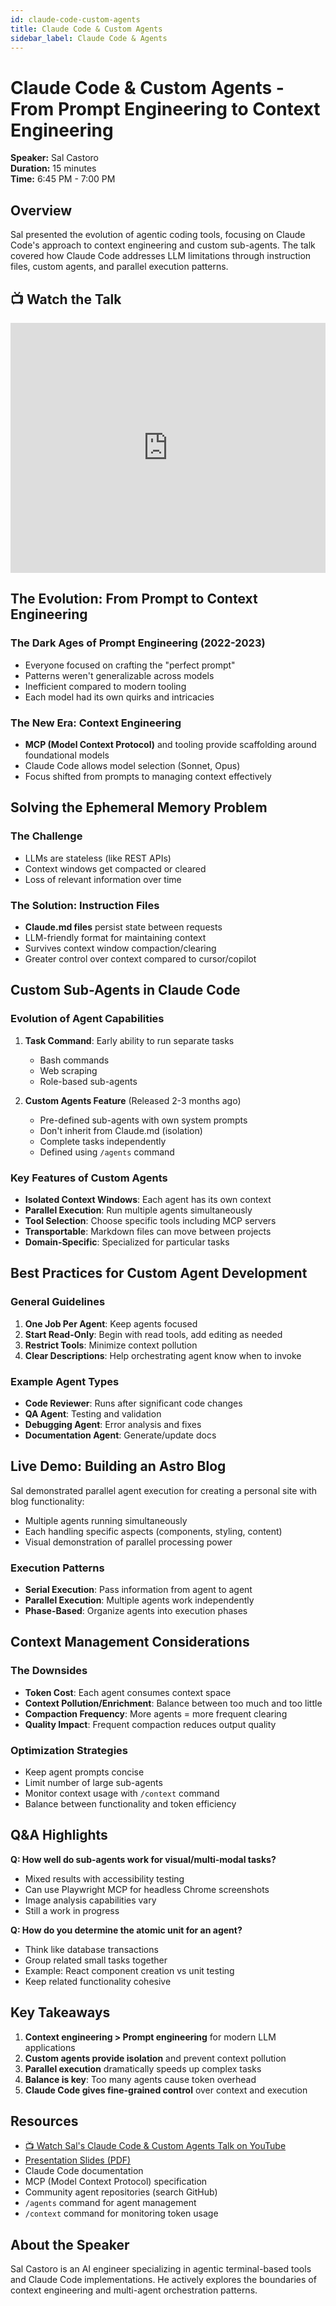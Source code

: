 ```yaml
---
id: claude-code-custom-agents
title: Claude Code & Custom Agents
sidebar_label: Claude Code & Agents
---
```


# Claude Code & Custom Agents - From Prompt Engineering to Context Engineering

**Speaker:** Sal Castoro  
**Duration:** 15 minutes  
**Time:** 6:45 PM - 7:00 PM

## Overview

Sal presented the evolution of agentic coding tools, focusing on Claude Code's approach to context engineering and custom sub-agents. The talk covered how Claude Code addresses LLM limitations through instruction files, custom agents, and parallel execution patterns.

## 📺 Watch the Talk

<iframe width="100%" height="400" src="https://www.youtube.com/embed/HI8PBSPr6Qk" title="Claude Code & Custom Agents - Sal Castoro at AIMUG September 2025" frameborder="0" allow="accelerometer; autoplay; clipboard-write; encrypted-media; gyroscope; picture-in-picture; web-share" allowfullscreen></iframe>

## The Evolution: From Prompt to Context Engineering

### The Dark Ages of Prompt Engineering (2022-2023)
- Everyone focused on crafting the "perfect prompt"
- Patterns weren't generalizable across models
- Inefficient compared to modern tooling
- Each model had its own quirks and intricacies

### The New Era: Context Engineering
- **MCP (Model Context Protocol)** and tooling provide scaffolding around foundational models
- Claude Code allows model selection (Sonnet, Opus)
- Focus shifted from prompts to managing context effectively

## Solving the Ephemeral Memory Problem

### The Challenge
- LLMs are stateless (like REST APIs)
- Context windows get compacted or cleared
- Loss of relevant information over time

### The Solution: Instruction Files
- **Claude.md files** persist state between requests
- LLM-friendly format for maintaining context
- Survives context window compaction/clearing
- Greater control over context compared to cursor/copilot

## Custom Sub-Agents in Claude Code

### Evolution of Agent Capabilities
1. **Task Command**: Early ability to run separate tasks
   - Bash commands
   - Web scraping
   - Role-based sub-agents

2. **Custom Agents Feature** (Released 2-3 months ago)
   - Pre-defined sub-agents with own system prompts
   - Don't inherit from Claude.md (isolation)
   - Complete tasks independently
   - Defined using `/agents` command

### Key Features of Custom Agents
- **Isolated Context Windows**: Each agent has its own context
- **Parallel Execution**: Run multiple agents simultaneously
- **Tool Selection**: Choose specific tools including MCP servers
- **Transportable**: Markdown files can move between projects
- **Domain-Specific**: Specialized for particular tasks

## Best Practices for Custom Agent Development

### General Guidelines
1. **One Job Per Agent**: Keep agents focused
2. **Start Read-Only**: Begin with read tools, add editing as needed
3. **Restrict Tools**: Minimize context pollution
4. **Clear Descriptions**: Help orchestrating agent know when to invoke

### Example Agent Types
- **Code Reviewer**: Runs after significant code changes
- **QA Agent**: Testing and validation
- **Debugging Agent**: Error analysis and fixes
- **Documentation Agent**: Generate/update docs

## Live Demo: Building an Astro Blog

Sal demonstrated parallel agent execution for creating a personal site with blog functionality:
- Multiple agents running simultaneously
- Each handling specific aspects (components, styling, content)
- Visual demonstration of parallel processing power

### Execution Patterns
- **Serial Execution**: Pass information from agent to agent
- **Parallel Execution**: Multiple agents work independently
- **Phase-Based**: Organize agents into execution phases

## Context Management Considerations

### The Downsides
- **Token Cost**: Each agent consumes context space
- **Context Pollution/Enrichment**: Balance between too much and too little
- **Compaction Frequency**: More agents = more frequent clearing
- **Quality Impact**: Frequent compaction reduces output quality

### Optimization Strategies
- Keep agent prompts concise
- Limit number of large sub-agents
- Monitor context usage with `/context` command
- Balance between functionality and token efficiency

## Q&A Highlights

**Q: How well do sub-agents work for visual/multi-modal tasks?**
- Mixed results with accessibility testing
- Can use Playwright MCP for headless Chrome screenshots
- Image analysis capabilities vary
- Still a work in progress

**Q: How do you determine the atomic unit for an agent?**
- Think like database transactions
- Group related small tasks together
- Example: React component creation vs unit testing
- Keep related functionality cohesive

## Key Takeaways

1. **Context engineering > Prompt engineering** for modern LLM applications
2. **Custom agents provide isolation** and prevent context pollution
3. **Parallel execution** dramatically speeds up complex tasks
4. **Balance is key**: Too many agents cause token overhead
5. **Claude Code gives fine-grained control** over context and execution

## Resources

- [📺 Watch Sal's Claude Code & Custom Agents Talk on YouTube](https://www.youtube.com/watch?v=HI8PBSPr6Qk)
- [Presentation Slides (PDF)](https://github.com/aimug-org/austin_langchain/blob/main/resources/presentations/2025-09-10-Austin-LangChain-Claude-Code-Custom-Agents.pdf)
- Claude Code documentation
- MCP (Model Context Protocol) specification
- Community agent repositories (search GitHub)
- `/agents` command for agent management
- `/context` command for monitoring token usage

## About the Speaker

Sal Castoro is an AI engineer specializing in agentic terminal-based tools and Claude Code implementations. He actively explores the boundaries of context engineering and multi-agent orchestration patterns.